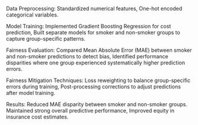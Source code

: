 Data Preprocessing: Standardized numerical features, One-hot encoded categorical variables.

Model Training: Implemented Gradient Boosting Regression for cost prediction, Built separate models for smoker and non-smoker groups to capture group-specific patterns.

Fairness Evaluation: Compared Mean Absolute Error (MAE) between smoker and non-smoker predictions to detect bias, Identified performance disparities where one group experienced systematically higher prediction errors.

Fairness Mitigation Techniques: Loss reweighting to balance group-specific errors during training, Post-processing corrections to adjust predictions after model training.

Results: Reduced MAE disparity between smoker and non-smoker groups. Maintained strong overall predictive performance, Improved equity in insurance cost estimates.
